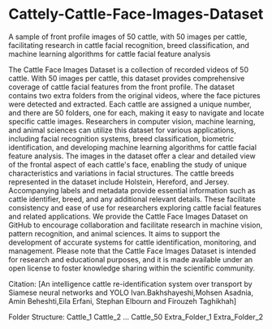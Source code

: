 # Cattely-Cattle-Face-Images-Dataset
A sample of  front profile images of 50 cattle, with 50 images per cattle, facilitating research in cattle facial recognition, breed classification, and machine learning algorithms for cattle facial feature analysis


The Cattle Face Images Dataset is a collection of recorded videos of 50 cattle. With 50 images per cattle, this dataset provides comprehensive coverage of cattle facial features from the front profile.
The dataset contains two extra folders from the original videos, where the face pictures were detected and extracted. Each cattle are assigned a unique number, and there are 50 folders, one for each, making it easy to navigate and locate specific cattle images.
Researchers in computer vision, machine learning, and animal sciences can utilize this dataset for various applications, including facial recognition systems, breed classification, biometric identification, and developing machine learning algorithms for cattle facial feature analysis.
The images in the dataset offer a clear and detailed view of the frontal aspect of each cattle's face, enabling the study of unique characteristics and variations in facial structures. The cattle breeds represented in the dataset include Holstein, Hereford, and Jersey.
Accompanying labels and metadata provide essential information such as cattle identifier, breed, and any additional relevant details. These facilitate consistency and ease of use for researchers exploring cattle facial features and related applications.
We provide the Cattle Face Images Dataset on GitHub to encourage collaboration and facilitate research in machine vision, pattern recognition, and animal sciences. It aims to support the development of accurate systems for cattle identification, monitoring, and management.
Please note that the Cattle Face Images Dataset is intended for research and educational purposes, and it is made available under an open license to foster knowledge sharing within the scientific community.

Citation:
[An intelligence cattle re-identification system over transport by Siamese neural networks and YOLO
Ivan.Bakhshayeshi,Mohsen Asadnia, Amin Beheshti,Eila Erfani, Stephan Elbourn and Firouzeh Taghikhah]

Folder Structure:
Cattle_1
Cattle_2
...
Cattle_50
Extra_Folder_1
Extra_Folder_2
